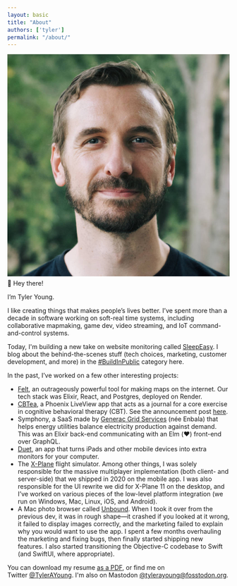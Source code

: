```yaml
---
layout: basic
title: "About"
authors: ['tyler']
permalink: "/about/"
---
```


<div class="float-right ml-2 sm:ml-8" style="float: right">
    <img src="/assets/images/author/tyler-young.jpg" class="rounded-full w-48" style="margin: 0 0 0.25rem">
</div>

👋 Hey there!

I’m Tyler Young.

I like creating things that makes people’s lives better. I’ve spent more than a decade in software working on soft-real time systems, including collaborative mapmaking, game dev, video streaming, and IoT command-and-control systems.

Today, I'm building a new take on website monitoring called [SleepEasy](https://www.sleepeasy.app). I blog about the behind-the-scenes stuff (tech choices, marketing, customer development, and more) in the [#BuildInPublic](/category/build-in-public/) category here.

In the past, I’ve worked on a few other interesting projects:

* [Felt](https://felt.com), an outrageously powerful tool for making maps on the internet. Our tech stack was Elixir, React, and Postgres, deployed on Render.
* [CBTea](https://www.cbtea.app), a Phoenix LiveView app that acts as a journal for a core exercise in cognitive behavioral therapy (CBT). See the announcement post [here](/2023/07/28/cbtea-release/).
*   Symphony, a SaaS made by [Generac Grid Services](https://www.enbala.com) (née Enbala) that helps energy utilities balance electricity production against demand. This was an Elixir back-end communicating with an Elm (❤️) front-end over GraphQL.
*   [Duet](https://www.duetdisplay.com), an app that turns iPads and other mobile devices into extra monitors for your computer.
*   The [X-Plane](http://www.x-plane.com) flight simulator. Among other things, I was solely responsible for the massive multiplayer implementation (both client- and server-side) that we shipped in 2020 on the mobile app. I was also responsible for the UI rewrite we did for X-Plane 11 on the desktop, and I’ve worked on various pieces of the low-level platform integration (we run on Windows, Mac, Linux, iOS, and Android).
*   A Mac photo browser called [Unbound](https://www.unboundapp.com/). When I took it over from the previous dev, it was in rough shape—it crashed if you looked at it wrong, it failed to display images correctly, and the marketing failed to explain why you would want to use the app. I spent a few months overhauling the marketing and fixing bugs, then finally started shipping new features. I also started transitioning the Objective-C codebase to Swift (and SwiftUI, where appropriate).

You can download my resume [as a PDF](/assets/files/tyler-young-resume.pdf), or find me on Twitter [@TylerAYoung](https://twitter.com/TylerAYoung). I'm also on Mastodon [@tylerayoung@fosstodon.org](https://fosstodon.org/web/@tylerayoung).
